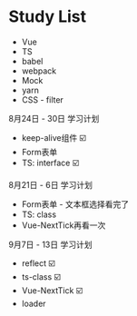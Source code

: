 # Study List

* Vue
* TS
* babel
* webpack
* Mock
* yarn
* CSS - filter

8月24日 - 30日 学习计划

* keep-alive组件 ☑️
* Form表单
* TS: interface ☑️

8月21日 - 6日 学习计划

* Form表单 - 文本框选择看完了
* TS: class
* Vue-NextTick再看一次

9月7日 - 13日 学习计划

* reflect ☑️
* ts-class ☑️
* Vue-NextTick ☑️
* loader